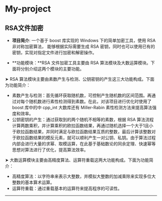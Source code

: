 # My-project

## RSA文件加密

 - **项目简介**: 一个基于 boost 库实现的 Windows 下的简单加密工具，使用 RSA 非对称加密算法， 能够根据实际需要生成 RSA 密钥，同时也可以使用已有的密钥，实现对指定文件进行加密和解密操作。

 - **功能模块：**RSA 文件加密工具主要由 RSA 算法模块及大数运算模块。下面将分别介绍这两个模块的主要功能。

 ➤ RSA 算法模块主要由素数产生与检测、公钥密钥的产生这三大功能构成。下面为功能简介：

- 素数产生与检测：首先循环获取随机数，可控制产生随机数的区间范围。再通过对每个随机数进行素性检测得到素数。在此，对该项目进行优化时使用了 boost 库中的中 cpp_int 大数库还有  Miller-Rabin 素性检测方法来提高算法强度和效率。
- 公钥密钥的产生：通过获取到的两个随机不相等的素数，根据 RSA 算法流程计算两数乘积，并计算乘积的欧拉函数结果，再通过随机选择一个大于1且小于欧拉函数结果，并同时满足与欧拉函数结果互质的整数，最后计算该整数对于欧拉函数结果的模反元素，就可以顺利产生一对公钥、私钥。由于算法过程内部会进行大量的求幂、取模运算，在此基于基础数论的同余定理、快速幂等思想对算法进行了优化，提高算法效率。

 ➤ 大数运算模块主要由高精度算法、运算符重载这两大功能构成。下面为功能简介：

- 高精度算法：以字符串来表示大整数，并模拟大整数的加减乘除来实现多位大整数的基本算术运算。
- 运算符重载：通过重载基本的运算符来提高程序的可读性。

----
